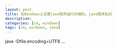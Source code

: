 ```yaml
---
layout: post
title: 在Windows上设置java程序运行的编码，java程序乱码
description: 
categories: [cm, windows]
tags: [cm, windows, java]
---
```


java -Dfile.encoding=UTF8 ...
